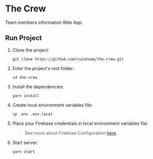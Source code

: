 # The Crew
Team members information Web App.

## Run Project

1. Clone the project:
   ```
   git clone https://github.com/cuiateam/the-crew.git
   ```
   
2. Enter the project's root folder:
   ```
   cd the-crew
   ```

3. Install the dependencies:

   ```
   yarn install 
   ```

4. Create local environment variables file:

   ```
   cp .env .env.local
   ```

5. Place your Firebase credentials in local environment variables file:

   > See more about Firebase Configuration [here](https://firebase.google.com/docs/web/setup#config-object).

6. Start server:

   ```
   yarn start
   ```

   